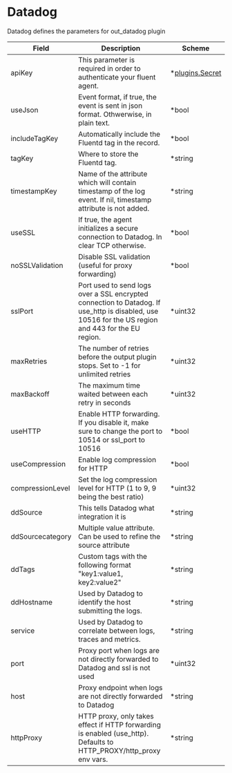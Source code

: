 # Datadog

Datadog defines the parameters for out_datadog plugin


| Field | Description | Scheme |
| ----- | ----------- | ------ |
| apiKey | This parameter is required in order to authenticate your fluent agent. | *[plugins.Secret](../secret.md) |
| useJson | Event format, if true, the event is sent in json format. Othwerwise, in plain text. | *bool |
| includeTagKey | Automatically include the Fluentd tag in the record. | *bool |
| tagKey | Where to store the Fluentd tag. | *string |
| timestampKey | Name of the attribute which will contain timestamp of the log event. If nil, timestamp attribute is not added. | *string |
| useSSL | If true, the agent initializes a secure connection to Datadog. In clear TCP otherwise. | *bool |
| noSSLValidation | Disable SSL validation (useful for proxy forwarding) | *bool |
| sslPort | Port used to send logs over a SSL encrypted connection to Datadog. If use_http is disabled, use 10516 for the US region and 443 for the EU region. | *uint32 |
| maxRetries | The number of retries before the output plugin stops. Set to -1 for unlimited retries | *uint32 |
| maxBackoff | The maximum time waited between each retry in seconds | *uint32 |
| useHTTP | Enable HTTP forwarding. If you disable it, make sure to change the port to 10514 or ssl_port to 10516 | *bool |
| useCompression | Enable log compression for HTTP | *bool |
| compressionLevel | Set the log compression level for HTTP (1 to 9, 9 being the best ratio) | *uint32 |
| ddSource | This tells Datadog what integration it is | *string |
| ddSourcecategory | Multiple value attribute. Can be used to refine the source attribute | *string |
| ddTags | Custom tags with the following format \"key1:value1, key2:value2\" | *string |
| ddHostname | Used by Datadog to identify the host submitting the logs. | *string |
| service | Used by Datadog to correlate between logs, traces and metrics. | *string |
| port | Proxy port when logs are not directly forwarded to Datadog and ssl is not used | *uint32 |
| host | Proxy endpoint when logs are not directly forwarded to Datadog | *string |
| httpProxy | HTTP proxy, only takes effect if HTTP forwarding is enabled (use_http). Defaults to HTTP_PROXY/http_proxy env vars. | *string |
